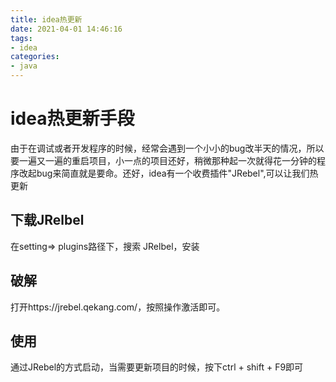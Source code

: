 ```yaml
---
title: idea热更新
date: 2021-04-01 14:46:16
tags:
- idea
categories:
- java
---
```


# idea热更新手段

由于在调试或者开发程序的时候，经常会遇到一个小小的bug改半天的情况，所以要一遍又一遍的重启项目，小一点的项目还好，稍微那种起一次就得花一分钟的程序改起bug来简直就是要命。还好，idea有一个收费插件"JRebel",可以让我们热更新

## 下载JRelbel

在setting=> plugins路径下，搜索 JRelbel，安装

## 破解

打开https://jrebel.qekang.com/，按照操作激活即可。

## 使用

通过JRebel的方式启动，当需要更新项目的时候，按下ctrl + shift + F9即可